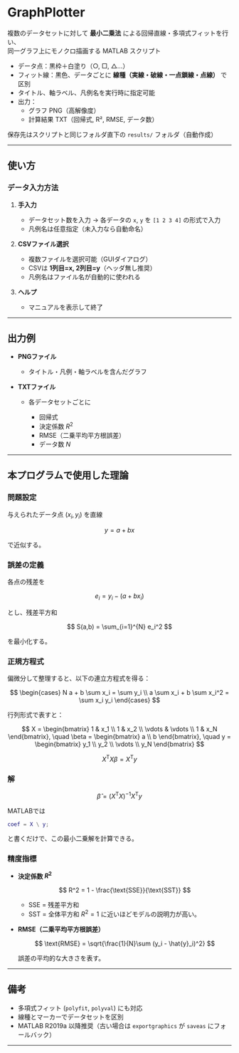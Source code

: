 # GraphPlotter

複数のデータセットに対して **最小二乗法** による回帰直線・多項式フィットを行い、  
同一グラフ上にモノクロ描画する MATLAB スクリプト 

- データ点：黒枠＋白塗り（○, □, △…）
- フィット線：黒色、データごとに **線種（実線・破線・一点鎖線・点線）** で区別
- タイトル、軸ラベル、凡例名を実行時に指定可能
- 出力：
  - グラフ PNG（高解像度）
  - 計算結果 TXT（回帰式, R², RMSE, データ数）

保存先はスクリプトと同じフォルダ直下の `results/` フォルダ（自動作成）

---

## 使い方

### データ入力方法

1. **手入力**

   * データセット数を入力 → 各データの `x`, `y` を `[1 2 3 4]` の形式で入力
   * 凡例名は任意指定（未入力なら自動命名）
2. **CSVファイル選択**

   * 複数ファイルを選択可能（GUIダイアログ）
   * CSVは **1列目=x, 2列目=y**（ヘッダ無し推奨）
   * 凡例名はファイル名が自動的に使われる
3. **ヘルプ**

   * マニュアルを表示して終了

---

## 出力例

* **PNGファイル**

  * タイトル・凡例・軸ラベルを含んだグラフ
* **TXTファイル**

  * 各データセットごとに

    * 回帰式
    * 決定係数 $R^2$
    * RMSE（二乗平均平方根誤差）
    * データ数 $N$

---

## 本プログラムで使用した理論

### 問題設定

与えられたデータ点 $(x_i, y_i)$ を直線

$$
y = a + b x
$$

で近似する。

### 誤差の定義

各点の残差を

$$
e_i = y_i - (a + b x_i)
$$

とし、残差平方和

$$
S(a,b) = \sum_{i=1}^{N} e_i^2
$$

を最小化する。

### 正規方程式

偏微分して整理すると、以下の連立方程式を得る：

$$
\begin{cases}
N a + b \sum x_i = \sum y_i \\
a \sum x_i + b \sum x_i^2 = \sum x_i y_i
\end{cases}
$$

行列形式で表すと：

$$
X = \begin{bmatrix}
1 & x_1 \\
1 & x_2 \\
\vdots & \vdots \\
1 & x_N
\end{bmatrix},
\quad
\beta = \begin{bmatrix} a \\ b \end{bmatrix},
\quad
y = \begin{bmatrix} y_1 \\ y_2 \\ \vdots \\ y_N \end{bmatrix}
$$

$$
X^\mathsf{T} X \beta = X^\mathsf{T} y
$$

### 解

$$
\hat{\beta} = (X^\mathsf{T} X)^{-1} X^\mathsf{T} y
$$

MATLABでは

```matlab
coef = X \ y;
```

と書くだけで、この最小二乗解を計算できる。

### 精度指標

* **決定係数 $R^2$**

  $$
  R^2 = 1 - \frac{\text{SSE}}{\text{SST}}
  $$

  * SSE = 残差平方和
  * SST = 全体平方和
    $R^2=1$ に近いほどモデルの説明力が高い。

* **RMSE（二乗平均平方根誤差）**

  $$
  \text{RMSE} = \sqrt{\frac{1}{N}\sum (y_i - \hat{y}_i)^2}
  $$

  誤差の平均的な大きさを表す。

---

## 備考

* 多項式フィット (`polyfit`, `polyval`) にも対応
* 線種とマーカーでデータセットを区別
* MATLAB R2019a 以降推奨（古い場合は `exportgraphics` が `saveas` にフォールバック）

---
